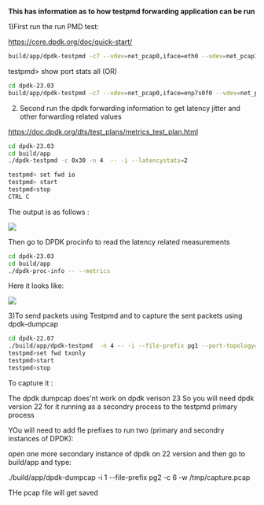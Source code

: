**This has information as to how testpmd forwarding application can be run**

1)First run the run PMD test:

https://core.dpdk.org/doc/quick-start/
```bash
build/app/dpdk-testpmd -c7 --vdev=net_pcap0,iface=eth0 --vdev=net_pcap1,iface=eth1 -- -i --nb-cores=2 --nb-ports=2 --total-num-mbufs=2048
```
testpmd> show port stats all
(OR)

```bash
cd dpdk-23.03
build/app/dpdk-testpmd -c7 --vdev=net_pcap0,iface=enp7s0f0 --vdev=net_pcap1,iface=enp7s0f1 --
```


2) Second run the dpdk forwarding information to get latency jitter and other forwarding related values

https://doc.dpdk.org/dts/test_plans/metrics_test_plan.html


```bash
cd dpdk-23.03
cd build/app
./dpdk-testpmd -c 0x30 -n 4  -- -i --latencystats=2

testpmd> set fwd io
testpmd> start
testpmd>stop
CTRL C
```
The output is as follows :

<img src="Media/GNU_radio_companion_sample.png" width="auto">  

Then go to DPDK procinfo to read the latency related measurements

```bash
cd dpdk-23.03
cd build/app
./dpdk-proc-info -- --metrics
```

Here it looks like:

<img src="Media/GNU_radio_companion_sample.png" width="auto">


3)To send packets using Testpmd and to capture the sent packets using dpdk-dumpcap
```bash
cd dpdk-22.07
./build/app/dpdk-testpmd  -n 4 -- -i --file-prefix pg1 --port-topology=chained
testpmd>set fwd txonly
testpmd>start
testpmd>stop
```

To capture it : 

The dpdk dumpcap does'nt work on dpdk verison 23 
So you will need dpdk version 22 for it running as a secondry process to the testpmd primary process

YOu will need to add fle prefixes to run two (primary and secondry instances of DPDK):

open one more secondary instance of dpdk on 22 version and then go to build/app and type:

./build/app/dpdk-dumpcap  -i 1 --file-prefix pg2 -c 6 -w /tmp/capture.pcap

THe pcap file will get saved

